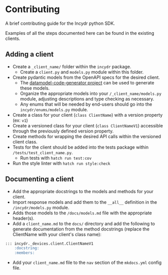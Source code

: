 # Contributing
A brief contributing guide for the Incydr python SDK.

Examples of all the steps documented  here can be found in the existing clients.

## Adding a client


- Create a `_client_name/` folder within the `incydr` package.
  - Create a `client.py` and `models.py` module within this folder.
- Create pydantic models from the OpenAPI specs for the desired client.
  - The [datamodel-code-generator project](https://pydantic-docs.helpmanual.io/datamodel_code_generator/) can be used to generate these models.
  - Organize the appropriate models into your `/_client_name/models.py` module, adjusting descriptions and type checking as necessary.
  - Any enums that will be needed by end-users should go into the `incydr/enums/models.py` module.
- Create a class for your client (`class ClientName`) with a version property (ex: `v1`)
- Create a versioned class for your client (`class ClientNameV1`) accessible through the previously defined version property.
- Create methods for wrapping the desired API calls within the versioned client class.
- Tests for the client should be added into the tests package within `/tests/test_client_name.py`.
  - Run tests with `hatch run test:cov`
- Run the style linter with `hatch run style:check`

## Documenting a client

- Add the appropriate docstrings to the models and methods for your client.
- Import response models and add them to the `__all__` definition in the `/incydr/models.py` module.
- Adds those models to the `/docs/models.md` file with the appropriate header(s).
- Add a `client_name.md` to the `docs/` directory and add the following to generate documentation from the method docstrings (replace the ClientName with your client's class name):

```markdown
::: incydr._devices.client.ClientNameV1
    :docstring:
    :members:
```

- Add your `client_name.md` file to the `nav` section of the `mkdocs.yml` config file.
